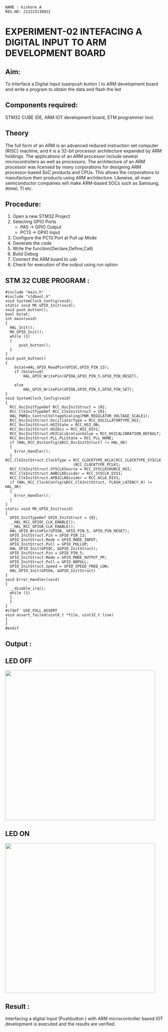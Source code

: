 ```
NAME : kishore A
REG.NO: 212223110022
```
# EXPERIMENT-02 INTEFACING A DIGITAL INPUT TO ARM DEVELOPMENT BOARD
## Aim:
To Interface a Digital Input  (userpush button  ) to ARM   development board and write a  program to obtain  the data and flash the led  
## Components required:
STM32 CUBE IDE, ARM IOT development board,  STM programmer tool.
## Theory 
The full form of an ARM is an advanced reduced instruction set computer (RISC) machine, and it is a 32-bit processor architecture expanded by ARM holdings. The applications of an ARM processor include several microcontrollers as well as processors. The architecture of an ARM processor was licensed by many corporations for designing ARM processor-based SoC products and CPUs. This allows the corporations to manufacture their products using ARM architecture. Likewise, all main semiconductor companies will make ARM-based SOCs such as Samsung, Atmel, TI etc.

 
  
## Procedure:
1. Open a new STM32 Project
2. Selecting GPIO Ports
   * PA5  -> GPIO Output
   * PC13 -> GPIO Input
3. Configure the PC13 Port at Pull up Mode
4. Generate the code  
5. Write the function(Declare,Define,Call)
6. Bulid Debug  
7. Connect the  ARM board to usb 
8. Check for execution of the output using run option






## STM 32 CUBE PROGRAM :
```
#include "main.h"
#include "stdbool.h"
void SystemClock_Config(void);
static void MX_GPIO_Init(void);
void push_button();
bool bstat;
int main(void)
{
  HAL_Init();
  MX_GPIO_Init();
  while (1)
  {
	  push_button();
  }
}
void push_button()
{
	bstat=HAL_GPIO_ReadPin(GPIOC,GPIO_PIN_13);
	if (bstat==0)
		HAL_GPIO_WritePin(GPIOA,GPIO_PIN_5,GPIO_PIN_RESET);
  
	else
		HAL_GPIO_WritePin(GPIOA,GPIO_PIN_5,GPIO_PIN_SET);
}
void SystemClock_Config(void)
{
  RCC_OscInitTypeDef RCC_OscInitStruct = {0};
  RCC_ClkInitTypeDef RCC_ClkInitStruct = {0};
  HAL_PWREx_ControlVoltageScaling(PWR_REGULATOR_VOLTAGE_SCALE1);
  RCC_OscInitStruct.OscillatorType = RCC_OSCILLATORTYPE_HSI;
  RCC_OscInitStruct.HSIState = RCC_HSI_ON;
  RCC_OscInitStruct.HSIDiv = RCC_HSI_DIV1;
  RCC_OscInitStruct.HSICalibrationValue = RCC_HSICALIBRATION_DEFAULT;
  RCC_OscInitStruct.PLL.PLLState = RCC_PLL_NONE;
  if (HAL_RCC_OscConfig(&RCC_OscInitStruct) != HAL_OK)
  {
    Error_Handler();
  }
RCC_ClkInitStruct.ClockType = RCC_CLOCKTYPE_HCLK|RCC_CLOCKTYPE_SYSCLK
                              |RCC_CLOCKTYPE_PCLK1; 
  RCC_ClkInitStruct.SYSCLKSource = RCC_SYSCLKSOURCE_HSI;
  RCC_ClkInitStruct.AHBCLKDivider = RCC_SYSCLK_DIV1;
  RCC_ClkInitStruct.APB1CLKDivider = RCC_HCLK_DIV1;
  if (HAL_RCC_ClockConfig(&RCC_ClkInitStruct, FLASH_LATENCY_0) != HAL_OK)
  {
    Error_Handler();
  } 
}
static void MX_GPIO_Init(void)
{
  GPIO_InitTypeDef GPIO_InitStruct = {0};
  __HAL_RCC_GPIOC_CLK_ENABLE();
  __HAL_RCC_GPIOA_CLK_ENABLE();
  HAL_GPIO_WritePin(GPIOA, GPIO_PIN_5, GPIO_PIN_RESET);
  GPIO_InitStruct.Pin = GPIO_PIN_13;
  GPIO_InitStruct.Mode = GPIO_MODE_INPUT;
  GPIO_InitStruct.Pull = GPIO_PULLUP;
  HAL_GPIO_Init(GPIOC, &GPIO_InitStruct);
  GPIO_InitStruct.Pin = GPIO_PIN_5;
  GPIO_InitStruct.Mode = GPIO_MODE_OUTPUT_PP;
  GPIO_InitStruct.Pull = GPIO_NOPULL;
  GPIO_InitStruct.Speed = GPIO_SPEED_FREQ_LOW;
  HAL_GPIO_Init(GPIOA, &GPIO_InitStruct)
}
void Error_Handler(void)
{
  __disable_irq();
  while (1)
  {
  }
}
#ifdef  USE_FULL_ASSERT
void assert_failed(uint8_t *file, uint32_t line)
{
}
#endif

```

## Output  :

## LED OFF

 <img src="https://github.com/22002102/EXPERIMENT--02-INTEFACING-A-DIGITAL-INPUT-TO-ARM-DEVELOPMENT-BOARD/assets/119091638/216abb40-863a-4eeb-8be8-097774a65937" width=475 height=475>


<br>

## LED ON

 <img src="https://github.com/22002102/EXPERIMENT--02-INTEFACING-A-DIGITAL-INPUT-TO-ARM-DEVELOPMENT-BOARD/assets/119091638/80587a5e-0941-4912-8664-dfeb6379c79d" width=475 height=475>

## Result :

Interfacing a digital Input (Pushbutton ) with ARM microcontroller based IOT development is executed and the results are verified.
